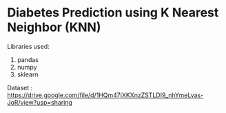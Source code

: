 # Diabetes Prediction using K Nearest Neighbor (KNN)
Libraries used:

1. pandas
2. numpy
3. sklearn

Dataset : https://drive.google.com/file/d/1HQm47jXKXnzZSTLDI9_nhYmeLyas-JoR/view?usp=sharing
